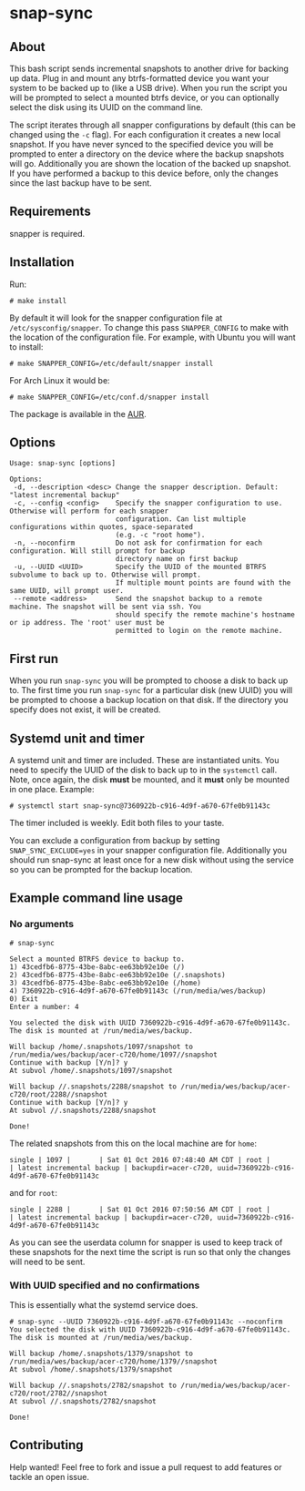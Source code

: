 # snap-sync

## About

This bash script sends incremental snapshots to another drive for backing up
data. Plug in and mount any btrfs-formatted device you want your system to be
backed up to (like a USB drive).  When you run the script you will be prompted
to select a mounted btrfs device, or you can optionally select the disk using
its UUID on the command line.

The script iterates through all snapper configurations by default (this can be
changed using the `-c` flag). For each configuration it creates a new local
snapshot. If you have never synced to the specified device you will be prompted
to enter a directory on the device where the backup snapshots will go.
Additionally you are shown the location of the backed up snapshot. If you have
performed a backup to this device before, only the changes since the last backup
have to be sent.

## Requirements

snapper is required.

## Installation

Run:

    # make install

By default it will look for the snapper configuration file at
`/etc/sysconfig/snapper`. To change this pass `SNAPPER_CONFIG` to make
with the location of the configuration file. For example, with Ubuntu
you will want to install:

    # make SNAPPER_CONFIG=/etc/default/snapper install

For Arch Linux it would be:

    # make SNAPPER_CONFIG=/etc/conf.d/snapper install

The package is available in the [AUR](https://aur.archlinux.org/packages/snap-sync/).

## Options

    Usage: snap-sync [options]

    Options:
     -d, --description <desc> Change the snapper description. Default: "latest incremental backup"
     -c, --config <config>    Specify the snapper configuration to use. Otherwise will perform for each snapper
                              configuration. Can list multiple configurations within quotes, space-separated
                              (e.g. -c "root home").
     -n, --noconfirm          Do not ask for confirmation for each configuration. Will still prompt for backup
                              directory name on first backup
     -u, --UUID <UUID>        Specify the UUID of the mounted BTRFS subvolume to back up to. Otherwise will prompt.
                              If multiple mount points are found with the same UUID, will prompt user.
     --remote <address>       Send the snapshot backup to a remote machine. The snapshot will be sent via ssh. You
                              should specify the remote machine's hostname or ip address. The 'root' user must be
                              permitted to login on the remote machine.

## First run

When you run `snap-sync` you will be prompted to choose a disk to back up to.
The first time you run `snap-sync` for a particular disk (new UUID) you will be
prompted to choose a backup location on that disk. If the directory you specify
does not exist, it will be created.

## Systemd unit and timer

A systemd unit and timer are included. These are instantiated units. You need to
specify the UUID of the disk to back up to in the `systemctl` call. Note, once
again, the disk **must** be mounted, and it **must** only be mounted in one
place. Example:

    # systemctl start snap-sync@7360922b-c916-4d9f-a670-67fe0b91143c

The timer included is weekly. Edit both files to your taste.

You can exclude a configuration from backup by setting `SNAP_SYNC_EXCLUDE=yes`
in your snapper configuration file. Additionally you should run snap-sync at
least once for a new disk without using the service so you can be prompted for
the backup location.

## Example command line usage

### No arguments

    # snap-sync

    Select a mounted BTRFS device to backup to.
    1) 43cedfb6-8775-43be-8abc-ee63bb92e10e (/)
    2) 43cedfb6-8775-43be-8abc-ee63bb92e10e (/.snapshots)
    3) 43cedfb6-8775-43be-8abc-ee63bb92e10e (/home)
    4) 7360922b-c916-4d9f-a670-67fe0b91143c (/run/media/wes/backup)
    0) Exit
    Enter a number: 4

    You selected the disk with UUID 7360922b-c916-4d9f-a670-67fe0b91143c.
    The disk is mounted at /run/media/wes/backup.

    Will backup /home/.snapshots/1097/snapshot to /run/media/wes/backup/acer-c720/home/1097//snapshot
    Continue with backup [Y/n]? y
    At subvol /home/.snapshots/1097/snapshot

    Will backup //.snapshots/2288/snapshot to /run/media/wes/backup/acer-c720/root/2288//snapshot
    Continue with backup [Y/n]? y
    At subvol //.snapshots/2288/snapshot

    Done!

The related snapshots from this on the local machine are for `home`:

    single | 1097 |       | Sat 01 Oct 2016 07:48:40 AM CDT | root |          | latest incremental backup | backupdir=acer-c720, uuid=7360922b-c916-4d9f-a670-67fe0b91143c

and for `root`:

    single | 2288 |       | Sat 01 Oct 2016 07:50:56 AM CDT | root |          | latest incremental backup | backupdir=acer-c720, uuid=7360922b-c916-4d9f-a670-67fe0b91143c

As you can see the userdata column for snapper is used to keep track of these
snapshots for the next time the script is run so that only the changes will need
to be sent.

### With UUID specified and no confirmations

This is essentially what the systemd service does.

    # snap-sync --UUID 7360922b-c916-4d9f-a670-67fe0b91143c --noconfirm
    You selected the disk with UUID 7360922b-c916-4d9f-a670-67fe0b91143c.
    The disk is mounted at /run/media/wes/backup.

    Will backup /home/.snapshots/1379/snapshot to /run/media/wes/backup/acer-c720/home/1379//snapshot
    At subvol /home/.snapshots/1379/snapshot

    Will backup //.snapshots/2782/snapshot to /run/media/wes/backup/acer-c720/root/2782//snapshot
    At subvol //.snapshots/2782/snapshot

    Done!

## Contributing

Help wanted! Feel free to fork and issue a pull request to add features or
tackle an open issue.
